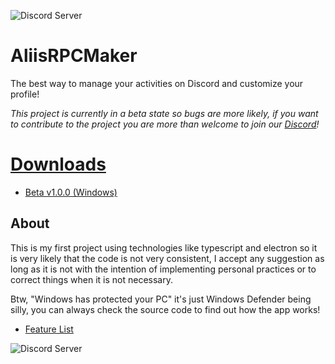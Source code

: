 ![Discord Server](https://discordapp.com/api/guilds/1030982857096712226/widget.png?style=shield)

# AliisRPCMaker
The best way to manage your activities on Discord and customize your profile!

_This project is currently in a beta state so bugs are more likely, if you want to contribute to the project you are more than welcome to join our [Discord](https://discord.com/invite/hP23XgU6RW)!_

# [Downloads](https://github.com/RexAliis/AliisRPCMaker/releases)

- [Beta v1.0.0 (Windows)](https://github.com/RexAliis/AliisRPCMaker/releases/download/v1.0.0/aliisrpcmaker-win32-x64.zip)

## About
This is my first project using technologies like typescript and electron so it is very likely that the code is not very consistent, I accept any suggestion as long as it is not with the intention of implementing personal practices or to correct things when it is not necessary.

Btw, "Windows has protected your PC" it's just Windows Defender being silly, you can always check the source code to find out how the app works!

- [Feature List](https://github.com/RexAliis/AliisRPCMaker/blob/main/FEATURE_LIST.md)

![Discord Server](https://discordapp.com/api/guilds/1030982857096712226/widget.png?style=banner2)
